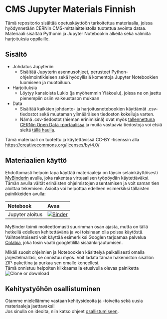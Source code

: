 # CMS Jupyter Materials Finnish
Tämä repositorio sisältää opetuskäyttöön tarkoitettua materiaalia, joissa hyödynnetään CERNin CMS-mittalaitteistolla tuotettua avointa dataa. <br>
Materiaali sisältää Pythonin ja Jupyter Notebookin alkeita sekä valmiita harjoituksia oppilaille.

## Sisältö
- Johdatus Jupyteriin <br>
  - Sisältää Jupyterin asennusohjeet, perusteet Python-ohjelmointikieleen sekä hyödyllisiä komentoja Jupyter Notebookien luomiseen ja muotoiluun.
- Harjoituksia
  - Löytyy kansioista Lukio (ja myöhemmin Yläkoulu), joissa ne on jaettu pienempiin osiin vaikeustason mukaan
- Data
  - Sisältää kaikkien johdanto- ja harjoitusnotebookien käyttämät .csv-tiedostot sekä muutaman ylimääräisen tiedoston kokeiluja varten.
  - Nämä .csv-tiedostot (hieman erinimisinä) ovat myös [tallennettuna CERNin Open Data -portaalissa](http://opendata.web.cern.ch/record/545) ja muita vastaavia tiedostoja voi etsiä sieltä [tällä haulla](http://opendata.web.cern.ch/search?page=1&size=20&q=&subtype=Derived&type=Dataset&experiment=CMS&file_type=csv).
  
Tämä materiaali on tuotettu ja käytettävissä CC-BY -lisenssin alla https://creativecommons.org/licenses/by/4.0/

## Materiaalien käyttö
Ehdottomasti helpoin tapa käyttää materiaaleja on täysin selainkäyttöisesti [MyBinderin](https://mybinder.org/) avulla, joka rakentaa virtuaalisen työpöydän käytettäväksi. Tämän avulla vältät erinäisten ohjelmistojen asentamisen ja voit saman tien aloittaa tekemisen. Asioita voi helpottaa edelleen esimerkiksi tällaisten painikkeiden avulla: 

|Notebook|Avaa|
|:--|:--|
|Jupyter aloitus|[![Binder](https://mybinder.org/badge.svg)](https://beta.mybinder.org/v2/gh/cms-opendata-education/cms-jupyter-materials-finnish/master?filepath=Johdatus-jupyteriin/Jupyter-aloitus.ipynb)|

MyBinder toimii moiteettomasti suurimman osan ajasta, mutta on tällä hetkellä edelleen kehitettävänä ja voi toisinaan olla poissa käytöstä. Vaihtoehtoisesti voit käyttää esimerkiksi Googlen tarjoamaa palvelua [Colabia](https://colab.research.google.com), joka tosin vaatii googletilillä sisäänkirjautumisen. 

Mikäli suosit ohjelmien ja Notebookien käsittelyä paikallisesti omalla järjestelmälläsi, se onnistuu myös.
Voit ladata tämän hakemiston sisällön ZIP-pakettina ja purkaa sen omalle koneellesi. <br>
Tämä onnistuu helpoiten klikkaamalla etusivulla olevaa painiketta <br>
![Clone or download](https://github.com/cms-opendata-education/cms-opendata-education/blob/master/download.png)

## Kehitystyöhön osallistuminen
Otamme mielellämme vastaan kehitysideoita ja -toiveita sekä uusia materiaaleja jaettavaksi! <br>
Jos sinulla on ideoita, niin katso ohjeet [osallistumiseen](Osallistu-kehitystyohon.rst).
